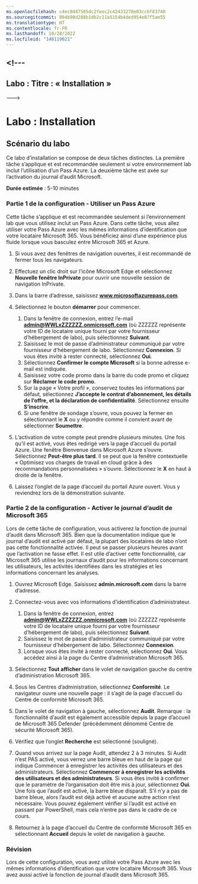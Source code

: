 ```yaml
---
ms.openlocfilehash: c4ec8d47505dc2feec2c42433278e03cc6f83740
ms.sourcegitcommit: 804b98d288b1db2c11a5154b4ded954e87f5ae55
ms.translationtype: HT
ms.contentlocale: fr-FR
ms.lasthandoff: 10/28/2022
ms.locfileid: "148119021"
---
```

<a name="---"></a><!---
---
Labo : Titre : « Installation »
---
--->

# <a name="lab-setup"></a>Labo : Installation

## <a name="lab-scenario"></a>Scénario du labo

Ce labo d’installation se compose de deux tâches distinctes.  La première tâche s’applique et est recommandée seulement si votre environnement lab inclut l’utilisation d’un Pass Azure. La deuxième tâche est axée sur l’activation du journal d’audit Microsoft.

**Durée estimée** : 5-10 minutes



### <a name="setup-part-1---redeem-azure-pass"></a>Partie 1 de la configuration - Utiliser un Pass Azure

Cette tâche s’applique et est recommandée seulement si l’environnement lab que vous utilisez inclut un Pass Azure. Dans cette tâche, vous allez utiliser votre Pass Azure avec les mêmes informations d’identification que votre locataire Microsoft 365.  Vous bénéficiez ainsi d’une expérience plus fluide lorsque vous basculez entre Microsoft 365 et Azure.

1. Si vous avez des fenêtres de navigation ouvertes, il est recommandé de fermer tous les navigateurs.

1. Effectuez un clic droit sur l’icône Microsoft Edge et sélectionnez **Nouvelle fenêtre InPrivate** pour ouvrir une nouvelle session de navigation InPrivate.

1. Dans la barre d’adresse, saisissez **www.microsoftazurepass.com**.  

1. Sélectionnez le bouton **démarrer** pour commencer.

    1. Dans la fenêtre de connexion, entrez l’e-mail **admin@WWLxZZZZZZ.onmicrosoft.com** (où ZZZZZZ représente votre ID de locataire unique fourni par votre fournisseur d’hébergement de labo), puis sélectionnez **Suivant**.
    1. Saisissez le mot de passe d’administrateur communiqué par votre fournisseur d’hébergement de labo. Sélectionnez **Connexion**.  Si vous êtes invité à rester connecté, sélectionnez **Oui**.
    1. Sélectionnez **Confirmer le compte Microsoft** si la bonne adresse e-mail est indiquée.
    1. Saisissez votre code promo dans la barre du code promo et cliquez sur **Réclamer le code promo**.  
    1. Sur la page « Votre profil », conservez toutes les informations par défaut, sélectionnez **J’accepte le contrat d’abonnement, les détails de l’offre, et la déclaration de confidentialité**. Sélectionnez ensuite **S’inscrire**.
    1. Si une fenêtre de sondage s’ouvre, vous pouvez la fermer en sélectionnant le **X** ou y répondre comme il convient avant de sélectionner **Soumettre**.

1. L’activation de votre compte peut prendre plusieurs minutes.  Une fois qu’il est activé, vous êtes redirigé vers la page d’accueil du portail Azure. Une fenêtre Bienvenue dans Microsoft Azure s’ouvre. Sélectionnez **Peut-être plus tard**. Il se peut que la fenêtre contextuelle « Optimisez vos charges de travail en cloud grâce à des recommandations personnalisées » s’ouvre. Sélectionnez le **X** en haut à droite de la fenêtre.

1. Laissez l’onglet de la page d’accueil du portail Azure ouvert. Vous y reviendrez lors de la démonstration suivante.

### <a name="setup-part-2---enable-microsoft-365-audit-log"></a>Partie 2 de la configuration - Activer le journal d’audit de Microsoft 365

Lors de cette tâche de configuration, vous activerez la fonction de journal d’audit dans Microsoft 365.  Bien que la documentation indique que le journal d’audit est activé par défaut, la plupart des locataires de labo n’ont pas cette fonctionnalité activée. Il peut se passer plusieurs heures avant que l’activation ne fasse effet.  Il est utile d’activer cette fonctionnalité, car Microsoft 365 utilise les journaux d’audit pour les informations concernant les utilisateurs, les activités identifiées dans les stratégies et les informations concernant les analyses.

1. Ouvrez Microsoft Edge. Saisissez **admin.microsoft.com** dans la barre d’adresse.

1. Connectez-vous avec vos informations d’identification d’administrateur.
    1. Dans la fenêtre de connexion, entrez **admin@WWLxZZZZZZ.onmicrosoft.com** (où ZZZZZZ représente votre ID de locataire unique fourni par votre fournisseur d’hébergement de labo), puis sélectionnez **Suivant**.
    1. Saisissez le mot de passe d’administrateur communiqué par votre fournisseur d’hébergement de labo. Sélectionnez **Connexion**.
    1. Lorsque vous êtes invité à rester connecté, sélectionnez **Oui**. Vous accédez ainsi à la page du Centre d’administration Microsoft 365.

1. Sélectionnez **Tout afficher** dans le volet de navigation gauche du centre d’administration Microsoft 365.

1. Sous les Centres d’administration, sélectionnez **Conformité**.  Le navigateur ouvre une nouvelle page : il s’agit de la page d’accueil du Centre de conformité Microsoft 365.  

1. Dans le volet de navigation à gauche, sélectionnez **Audit**.  Remarque : la fonctionnalité d’audit est également accessible depuis la page d’accueil de Microsoft 365 Defender (précédemment dénommé Centre de sécurité Microsoft 365).

1. Vérifiez que l’onglet **Recherche** est sélectionné (souligné).

1. Quand vous arrivez sur la page Audit, attendez 2 à 3 minutes.  Si Audit n’est PAS activé, vous verrez une barre bleue en haut de la page qui indique Commencer à enregistrer les activités des utilisateurs et des administrateurs.  Sélectionnez **Commencer à enregistrer les activités des utilisateurs et des administrateurs**.  Si vous êtes invité à confirmer que le paramètre de l’organisation doit être mis à jour, sélectionnez **Oui**. Une fois que l’audit est activé, la barre bleue disparaît.  S’il n’y a pas de barre bleue, alors l’audit est déjà activé et aucune autre action n’est nécessaire.  Vous pouvez également vérifier si l’audit est activé en passant par PowerShell, mais cela n’entre pas dans le cadre de ce cours.

1. Retournez à la page d’accueil du Centre de conformité Microsoft 365 en sélectionnant **Accueil** depuis le volet de navigation à gauche.

### <a name="review"></a>Révision

Lors de cette configuration, vous avez utilisé votre Pass Azure avec les mêmes informations d’identification que votre locataire Microsoft 365.  Vous avez aussi activé la fonction de journal d’audit dans Microsoft 365.
